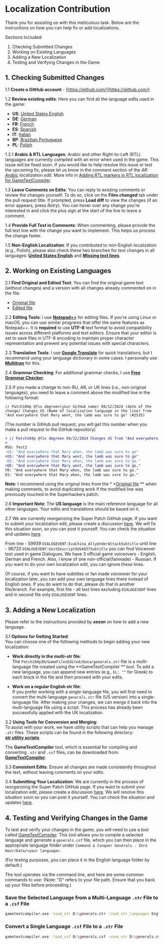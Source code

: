 # Localization Contribution

Thank you for assisting us with this meticulous task. Below are the instructions on how you can help fix or add
localizations.

Sections Included:

1. Checking Submitted Changes
2. Working on Existing Languages
3. Adding a New Localization
4. Testing and Verifying Changes in the Game

## 1. Checking Submitted Changes

1.1 **Create a GitHub account** - [https://github.com/](https://github.com/)

1.2 **Review existing edits**: Here you can find all the language edits used in the game:

- **US**: [United States English](https://github.com/TheSuperHackers/GeneralsGamePatch/pull/2535)
- **DE**: [German](https://github.com/TheSuperHackers/GeneralsGamePatch/pull/2536)
- **FR**: [French](https://github.com/TheSuperHackers/GeneralsGamePatch/pull/2639)
- **ES**: [Spanish](https://github.com/TheSuperHackers/GeneralsGamePatch/pull/2538)
- **IT**: [Italian](https://github.com/TheSuperHackers/GeneralsGamePatch/pull/2539)
- **BP**: [Brazilian Portuguese](https://github.com/TheSuperHackers/GeneralsGamePatch/pull/2542)
- **PL**: [Polish](https://github.com/TheSuperHackers/GeneralsGamePatch/pull/2543)

1.2.1 **Arabic & RTL Languages**: Arabic and other Right-to-Left (RTL) languages are currently compiled with an error
when used in the game. This issue will be fixed soon. If you would like to help resolve this issue or test the upcoming
fix, please let us know in the comment section of the
*AR: [Arabic](https://github.com/TheSuperHackers/GeneralsGamePatch/pull/2546) localization edit*.
More info in [Adding RTL markers in RTL localization for GameTextCompiler](https://github.com/TheSuperHackers/GeneralsGamePatch/discussions/2659).

1.3 **Leave Comments on Edits**: You can reply to existing comments or review the changes yourself. To do so, click on
the **Files changed** tab under the pull request title. If prompted, press **Load diff** to view the changes (if an
error appears, press *Retry*). You can hover over any change you're interested in and click the plus sign at the start
of the line to leave a comment.

1.4 **Provide Full Text in Comments**: When commenting, please provide the full text line with the change you want to
implement. This helps us process the change faster.

1.5 **Non-English Localization**: If you contributed to non-English localization (e.g., Polish), please also check these
two branches for text changes in all languages:
**[United States English](https://github.com/TheSuperHackers/GeneralsGamePatch/pull/2535)** and **[Missing text lines](https://github.com/TheSuperHackers/GeneralsGamePatch/pull/2571)**.

## 2. Working on Existing Languages

2.1 **Find Original and Edited Text**: You can find the original game text (without changes) and a version with all
changes already commented on in the file:

- [Original file](https://github.com/TheSuperHackers/GeneralsGamePatch/blob/4815538dd574dd7e9d20de4f58a78502b082e761/Patch104pZH/GameFilesEdited/Data/generals.str)
- [Edited file](https://github.com/TheSuperHackers/GeneralsGamePatch/blob/main/Patch104pZH/GameFilesEdited/Data/generals.str)

2.2 **Editing Tools**: I use **[Notepad++](https://notepad-plus-plus.org/downloads/)** for editing files. If you're
using Linux or macOS, you can use similar programs that offer the same features as Notepad++.
It is **required** to use **UTF-8** text format to avoid compatibility issues across different platforms and text
editors. Ensure that your editor is set to save files in UTF-8 encoding to maintain proper character representation
and prevent any potential issues with special characters.

2.3 **Translation Tools**: I use
**[Google Translate](https://translate.google.ca/?hl=en&tab=TT&sl=auto&tl=en&op=translate)** for quick translations,
but I recommend using your language dictionary in some cases. I personally use **[Multitran](https://www.multitran.com/)**
for this.

2.4 **Grammar Checking**: For additional grammar checks, I use **[Free Grammar Checker](https://languagetool.org/)**.

2.5 If you made a change to non-RU, AR, or UK lines (i.e., non-original languages), you need to leave a comment above
the modified line in the following format:

```text
// Patch104p @fix dmgreen(your GitHub name) 04/12/2024 (date of the change) Changes US (Name of localization language in the line) from "And everywhere that Mary went, the lamb was sure to go" (#2535)
```

(The number is GitHub pull request, you will get this number when you make a pull request to the GitHub repository)

```diff
+ // Patch104p @fix dmgreen 04/12/2024 Changes US from "And everywhere that Mary when, the lamb was sure to go" (#2535)
+
MSG: Test2
-US: "And everywhere that Mary when, the lamb was sure to go"
+US: "And everywhere that Mary went, the lamb was sure to go"
-DE: "And everywhere that Mary when, the lamb was sure to go."
+DE: "And everywhere that Mary went, the lamb was sure to go."
FR: "And everywhere that Mary when, the lamb was sure to go."
ES: "And everywhere that Mary when, the lamb was sure to go."
 ```

**Note**: I recommend using the original lines from the *
*[Original file](https://github.com/TheSuperHackers/GeneralsGamePatch/blob/4815538dd574dd7e9d20de4f58a78502b082e761/Patch104pZH/GameFilesEdited/Data/generals.str)
** when making comments, to avoid duplicating work if the modified line was previously touched in the Superhackers
patch.

2.6 **Important Note**: The **US language** is the main reference language for all other languages. Your edits and
translations should be based on it.

2.7 We are currently reorganizing the Super Patch GitHub page. If you want to submit your localization edit, please
create a discussion [here](https://github.com/TheSuperHackers/GeneralsGamePatch/discussions). We will fix this situation
soon, so you can post it yourself. You can check the situation and
updates [here](https://github.com/TheSuperHackers/GeneralsGamePatch/discussions/2637).

From line - 59939 `DIALOGEVENT:EvaChina_AllyUnderAttackSubtitle` until line - 96720
`DIALOGEVENT:UnitDescriptXUSA037Subtitle` you can find Voiceover text used in game Dialogues. We have 3 official game
voiceovers - English, German and French. Also, I know of one non-official(fanmade) - Russian. If you want to do your own
localization edit, you can ignore these lines.

Of course, if you want to have subtitles or fan made voiceover for your localization later, you can add your own
language lines there instead of English ones. If you do want to do that, please do that in another file/branch. For
example, first file - all text lines excluding `DIALOGEVENT` lines and in second file only `DIALOGEVENT` lines.

## 3. Adding a New Localization

Please refer to the instructions provided by **xezon** on how to add a new language.

3.1 **Options for Getting Started**:  
You can choose one of the following methods to begin adding your new localization:

- **Work directly in the multi-str file**:  
  The `Patch104pZH/GameFilesEdited/Data/generals.str` file is a multi-language file created using the **GameTextCompiler
  ** tool. To add a new language, you can append new entries (e.g., `EL: ""` for Greek) to each block in the file and
  then proceed with your edits.

- **Work on a regular English str file**:  
  If you prefer working with a single-language file, you will first need to convert the multi-language `generals.str`
  file (US version) into a single-language file. After making your changes, we can merge it back into the multi-language
  file using a script. This process has already been successfully applied with the UK localization.

3.2 **Using Tools for Conversion and Merging**:  
To assist with your work, we have utility scripts that can help you manage `.str` files. These scripts can be found in
the following directory:  
[**str utility scripts**](https://github.com/TheSuperHackers/GeneralsGamePatch/tree/main/Patch104pZH/Design/Scripts/str).

The **GameTextCompiler** tool, which is essential for compiling and converting `.str` and `.csf` files, can be
downloaded from:  
[**GameTextCompiler**](https://github.com/TheSuperHackers/GeneralsTools/tree/main/Tools/gametextcompiler).

3.3 **Consistent Edits**: Ensure all changes are made consistently throughout the text, without leaving comments on your
edits.

3.4 **Submitting Your Localization**: We are currently in the process of reorganizing the Super Patch GitHub page. If
you want to submit your localization edit, please create a
discussion [here](https://github.com/TheSuperHackers/GeneralsGamePatch/discussions). We will resolve this situation soon
so you can post it yourself. You can check the situation and
updates [here](https://github.com/TheSuperHackers/GeneralsGamePatch/discussions/2637).

## 4. Testing and Verifying Changes in the Game

To test and verify your changes in the game, you will need to use a tool
called [GameTextCompiler](https://github.com/TheSuperHackers/GeneralsTools/tree/main/Tools/gametextcompiler). This tool
allows you to compile a selected language and generate a `generals.csf` file, which you can then place in the
appropriate language folder under `Command & Conquer Generals - Zero Hour/Data/<your language>`.

(For testing purposes, you can place it in the English language folder by default.)

The tool operates via the command line, and here are some common commands to use:
(Note: "D" refers to your file path. Ensure that you back up your files before proceeding.)

### Save the Selected Language from a Multi-Language `.str` File to a `.csf` File

```bash
gametextcompiler.exe -load_str D:\generals.str -load_str_languages English -save_csf D:\generals.csf
```

### Convert a Single Language `.csf` File to a `.str` File

```bash
gametextcompiler.exe -load_csf D:\generals.csf -save_str D:\generals.str
```
